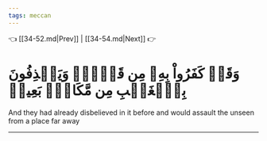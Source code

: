 ```yaml
---
tags: meccan
---
```


👈 [[34-52.md|Prev]] | [[34-54.md|Next]] 👉

# وَقَدۡ كَفَرُواْ بِهِۦ مِن قَبۡلُۖ وَيَقۡذِفُونَ بِٱلۡغَيۡبِ مِن مَّكَانِۭ بَعِيدٖ

And they had already disbelieved in it before and would assault the unseen from a place far away

---

